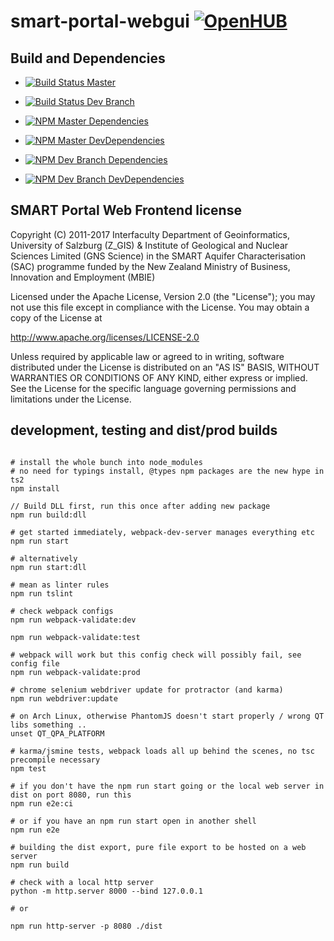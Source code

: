 # smart-portal-webgui [![OpenHUB](https://www.openhub.net/p/smart-portal-webgui/widgets/project_thin_badge.gif)](https://www.openhub.net/p/smart-portal-webgui)

## Build and Dependencies

- [![Build Status Master](https://travis-ci.org/ZGIS/smart-portal-webgui.svg?branch=master)](https://travis-ci.org/ZGIS/smart-portal-webgui?branch=master)
- [![Build Status Dev Branch](https://travis-ci.org/ZGIS/smart-portal-webgui.svg?branch=dev)](https://travis-ci.org/ZGIS/smart-portal-webgui?branch=dev)

- [![NPM Master Dependencies](https://david-dm.org/ZGIS/smart-portal-webgui/status.svg?branch=master)](https://david-dm.org/ZGIS/smart-portal-webgui?branch=master)
- [![NPM Master DevDependencies](https://david-dm.org/ZGIS/smart-portal-webgui/dev-status.svg?branch=master)](https://david-dm.org/ZGIS/smart-portal-webgui?branch=master&type=dev)

- [![NPM Dev Branch Dependencies](https://david-dm.org/ZGIS/smart-portal-webgui/status.svg?branch=dev)](https://david-dm.org/ZGIS/smart-portal-webgui?branch=dev)
- [![NPM Dev Branch DevDependencies](https://david-dm.org/ZGIS/smart-portal-webgui/dev-status.svg?branch=dev)](https://david-dm.org/ZGIS/smart-portal-webgui?branch=dev&type=dev)


## SMART Portal Web Frontend license

Copyright (C) 2011-2017 Interfaculty Department of Geoinformatics, University of
Salzburg (Z_GIS) & Institute of Geological and Nuclear Sciences Limited (GNS Science)
in the SMART Aquifer Characterisation (SAC) programme funded by the New Zealand
Ministry of Business, Innovation and Employment (MBIE)

Licensed under the Apache License, Version 2.0 (the "License");
you may not use this file except in compliance with the License.
You may obtain a copy of the License at

  http://www.apache.org/licenses/LICENSE-2.0

Unless required by applicable law or agreed to in writing, software
distributed under the License is distributed on an "AS IS" BASIS,
WITHOUT WARRANTIES OR CONDITIONS OF ANY KIND, either express or implied.
See the License for the specific language governing permissions and
limitations under the License.

## development, testing and dist/prod builds

```shell

# install the whole bunch into node_modules
# no need for typings install, @types npm packages are the new hype in ts2
npm install

// Build DLL first, run this once after adding new package
npm run build:dll

# get started immediately, webpack-dev-server manages everything etc
npm run start

# alternatively 
npm run start:dll

# mean as linter rules
npm run tslint

# check webpack configs
npm run webpack-validate:dev

npm run webpack-validate:test

# webpack will work but this config check will possibly fail, see config file
npm run webpack-validate:prod

# chrome selenium webdriver update for protractor (and karma)
npm run webdriver:update

# on Arch Linux, otherwise PhantomJS doesn't start properly / wrong QT libs something ..
unset QT_QPA_PLATFORM 

# karma/jsmine tests, webpack loads all up behind the scenes, no tsc precompile necessary
npm test

# if you don't have the npm run start going or the local web server in dist on port 8080, run this
npm run e2e:ci

# or if you have an npm run start open in another shell
npm run e2e

# building the dist export, pure file export to be hosted on a web server
npm run build

# check with a local http server
python -m http.server 8000 --bind 127.0.0.1

# or

npm run http-server -p 8080 ./dist
```
